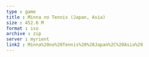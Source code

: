 ```yaml
---
type : game
title : Minna no Tennis (Japan, Asia)
size : 452.6 M
format : iso
archive : zip
server : myrient
link2 : Minna%20no%20Tennis%20%28Japan%2C%20Asia%29
---
```

